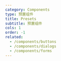 ```yaml
---
category: Components
type: 预置组件
title: Presets
subtitle: 预置组件
cols: 1
order: -1
related:
  - /components/buttons
  - /components/dialogs
  - /components/forms
---
```

